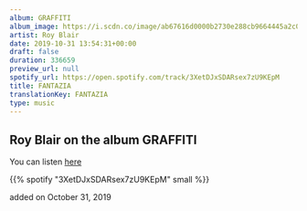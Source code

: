```yaml
---
album: GRAFFITI
album_image: https://i.scdn.co/image/ab67616d0000b2730e288cb9664445a2c073c3d6
artist: Roy Blair
date: 2019-10-31 13:54:31+00:00
draft: false
duration: 336659
preview_url: null
spotify_url: https://open.spotify.com/track/3XetDJxSDARsex7zU9KEpM
title: FANTAZIA
translationKey: FANTAZIA
type: music
---
```


## Roy Blair on the album GRAFFITI

You can listen [here](https://open.spotify.com/track/3XetDJxSDARsex7zU9KEpM)

{{% spotify "3XetDJxSDARsex7zU9KEpM" small %}}

added on October 31, 2019